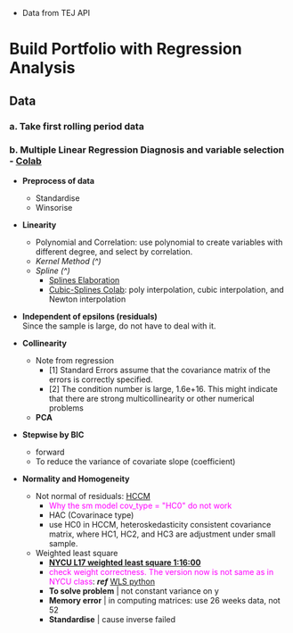 - Data from TEJ API
# Build Portfolio with Regression Analysis
## Data
### a. Take first rolling period data
### b. Multiple Linear Regression Diagnosis and variable selection - [Colab](https://colab.research.google.com/github/rafiag/DTI2020/blob/main/002a_Multi_Linear_Regression_(EN).ipynb#scrollTo=iVvGlw106ukZ)
- **Preprocess of data**
    - Standardise
    - Winsorise
    
- **Linearity**
    - Polynomial and Correlation: use polynomial to create variables with different degree, and select by correlation.
    - *Kernel Method (^)*
    - *Spline (^)*
        - [Splines Elaboration](https://zhuanlan.zhihu.com/p/34825299)
        - [Cubic-Splines Colab](https://colab.research.google.com/github/tgteacher/numerical-methods/blob/master/notebooks/Chapter3.ipynb#scrollTo=SLLvPEzPnYCr): poly interpolation, cubic interpolation, and Newton interpolation

- **Independent of epsilons (residuals)**\
    Since the sample is large, do not have to deal with it.

- **Collinearity**
    - Note from regression
        - [1] Standard Errors assume that the covariance matrix of the errors is correctly specified.
        - [2] The condition number is large, 1.6e+16. This might indicate that there are strong multicollinearity or other numerical problems
    - **PCA**

- **Stepwise by BIC**
    - forward
    - To reduce the variance of covariate slope (coefficient)

- **Normality and Homogeneity**
    - Not normal of residuals: [HCCM](https://jslsoc.sitehost.iu.edu/files_research/testing_tests/hccm/00TAS.pdf)
        - <font color=#FF00FF> Why the sm model cov_type = "HC0" do not work </font>
        - HAC (Covarinace type)
        - use HC0 in HCCM, heteroskedasticity consistent covariance matrix, where HC1, HC2, and HC3 are adjustment under small sample.
    - Weighted least square
        - [**NYCU L17 weighted least square 1:16:00**](https://www.youtube.com/watch?v=GAREvGsRjdo&list=PLj6E8qlqmkFu0cY9PfwoFq6SbuZ-M28JE&index=17)
        - <font color=#FF00FF> check weight correctness. The version now is not same as in NYCU class</font>:
         ***ref*** [WLS python](https://www.einblick.ai/python-code-examples/weighted-least-squares-regression-statsmodels/)
        - **To solve problem** | not constant variance on y 
        - **Memory error** | in computing matrices: use 26 weeks data, not 52
        - **Standardise**  | cause inverse failed